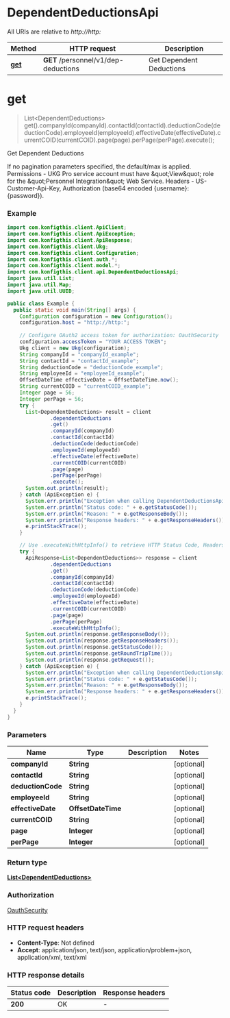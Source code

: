 # DependentDeductionsApi

All URIs are relative to *http://http:*

| Method | HTTP request | Description |
|------------- | ------------- | -------------|
| [**get**](DependentDeductionsApi.md#get) | **GET** /personnel/v1/dep-deductions | Get Dependent Deductions |


<a name="get"></a>
# **get**
> List&lt;DependentDeductions&gt; get().companyId(companyId).contactId(contactId).deductionCode(deductionCode).employeeId(employeeId).effectiveDate(effectiveDate).currentCOID(currentCOID).page(page).perPage(perPage).execute();

Get Dependent Deductions

If no pagination parameters specified, the default/max is applied. Permissions - UKG Pro service account must have \&quot;View\&quot; role for the \&quot;Personnel Integration\&quot; Web Service. Headers - US-Customer-Api-Key, Authorization (base64 encoded {username}:{password}). 

### Example
```java
import com.konfigthis.client.ApiClient;
import com.konfigthis.client.ApiException;
import com.konfigthis.client.ApiResponse;
import com.konfigthis.client.Ukg;
import com.konfigthis.client.Configuration;
import com.konfigthis.client.auth.*;
import com.konfigthis.client.model.*;
import com.konfigthis.client.api.DependentDeductionsApi;
import java.util.List;
import java.util.Map;
import java.util.UUID;

public class Example {
  public static void main(String[] args) {
    Configuration configuration = new Configuration();
    configuration.host = "http://http:";
    
    // Configure OAuth2 access token for authorization: OauthSecurity
    configuration.accessToken = "YOUR ACCESS TOKEN";
    Ukg client = new Ukg(configuration);
    String companyId = "companyId_example";
    String contactId = "contactId_example";
    String deductionCode = "deductionCode_example";
    String employeeId = "employeeId_example";
    OffsetDateTime effectiveDate = OffsetDateTime.now();
    String currentCOID = "currentCOID_example";
    Integer page = 56;
    Integer perPage = 56;
    try {
      List<DependentDeductions> result = client
              .dependentDeductions
              .get()
              .companyId(companyId)
              .contactId(contactId)
              .deductionCode(deductionCode)
              .employeeId(employeeId)
              .effectiveDate(effectiveDate)
              .currentCOID(currentCOID)
              .page(page)
              .perPage(perPage)
              .execute();
      System.out.println(result);
    } catch (ApiException e) {
      System.err.println("Exception when calling DependentDeductionsApi#get");
      System.err.println("Status code: " + e.getStatusCode());
      System.err.println("Reason: " + e.getResponseBody());
      System.err.println("Response headers: " + e.getResponseHeaders());
      e.printStackTrace();
    }

    // Use .executeWithHttpInfo() to retrieve HTTP Status Code, Headers and Request
    try {
      ApiResponse<List<DependentDeductions>> response = client
              .dependentDeductions
              .get()
              .companyId(companyId)
              .contactId(contactId)
              .deductionCode(deductionCode)
              .employeeId(employeeId)
              .effectiveDate(effectiveDate)
              .currentCOID(currentCOID)
              .page(page)
              .perPage(perPage)
              .executeWithHttpInfo();
      System.out.println(response.getResponseBody());
      System.out.println(response.getResponseHeaders());
      System.out.println(response.getStatusCode());
      System.out.println(response.getRoundTripTime());
      System.out.println(response.getRequest());
    } catch (ApiException e) {
      System.err.println("Exception when calling DependentDeductionsApi#get");
      System.err.println("Status code: " + e.getStatusCode());
      System.err.println("Reason: " + e.getResponseBody());
      System.err.println("Response headers: " + e.getResponseHeaders());
      e.printStackTrace();
    }
  }
}

```

### Parameters

| Name | Type | Description  | Notes |
|------------- | ------------- | ------------- | -------------|
| **companyId** | **String**|  | [optional] |
| **contactId** | **String**|  | [optional] |
| **deductionCode** | **String**|  | [optional] |
| **employeeId** | **String**|  | [optional] |
| **effectiveDate** | **OffsetDateTime**|  | [optional] |
| **currentCOID** | **String**|  | [optional] |
| **page** | **Integer**|  | [optional] |
| **perPage** | **Integer**|  | [optional] |

### Return type

[**List&lt;DependentDeductions&gt;**](DependentDeductions.md)

### Authorization

[OauthSecurity](../README.md#OauthSecurity)

### HTTP request headers

 - **Content-Type**: Not defined
 - **Accept**: application/json, text/json, application/problem+json, application/xml, text/xml

### HTTP response details
| Status code | Description | Response headers |
|-------------|-------------|------------------|
| **200** | OK |  -  |

